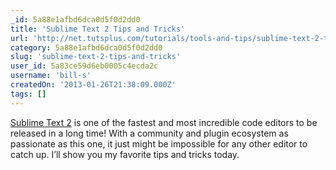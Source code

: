 ```yaml
---
_id: 5a88e1afbd6dca0d5f0d2dd0
title: 'Sublime Text 2 Tips and Tricks'
url: 'http://net.tutsplus.com/tutorials/tools-and-tips/sublime-text-2-tips-and-tricks/'
category: 5a88e1afbd6dca0d5f0d2dd0
slug: 'sublime-text-2-tips-and-tricks'
user_id: 5a83ce59d6eb0005c4ecda2c
username: 'bill-s'
createdOn: '2013-01-26T21:38:09.000Z'
tags: []
---
```


<a href="http://www.sublimetext.com/dev">Sublime Text 2</a> is one of the fastest and most incredible code editors to be released in a long time! With a community and plugin ecosystem as passionate as this one, it just might be impossible for any other editor to catch up. I’ll show you my favorite tips and tricks today.
